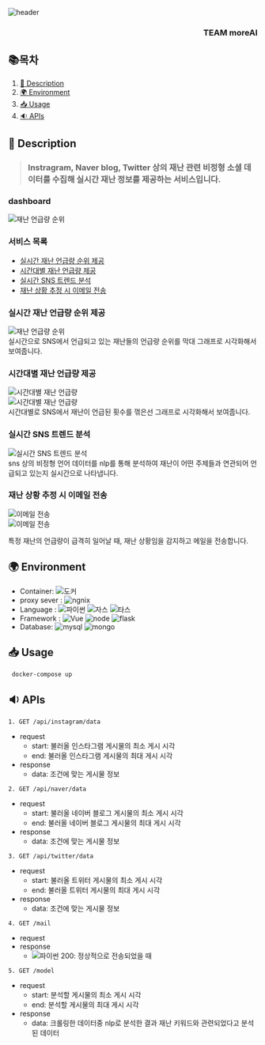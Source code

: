  ![header](https://capsule-render.vercel.app/api?type=wave&color=auto&height=300&section=header&text=SNS-Disaster-Detection-System&fontSize=50)
 <div align=center>
 
 <h3 align=right>TEAM moreAI</h3>
 </div>
 
 
## 📚목차
1. [📃 Description](#📃-description)
2. [🌍 Environment](#🌍-environment)
3. [📥 Usage](#📥-usage)
4. [🔉 APIs](#🔉-APIs)

## 📃 Description

>### Instragram, Naver blog, Twitter 상의 재난 관련 비정형 소셜 데이터를 수집해 실시간 재난 정보를 제공하는 서비스입니다.<br>

### dashboard
![재난 언급량 순위](./.readme/dashboard1.jpg)<br>

### 서비스 목록

* [실시간 재난 언급량 순위 제공](#실시간-재난-언급량-순위-제공)
* [시간대별 재난 언급량 제공](#시간대별-재난-언급량-제공)
* [실시간 SNS 트렌드 분석](#실시간-sns-트렌드-분석)
* [재난 상황 추정 시 이메일 전송](#재난-상황-추정-시-이메일-전송)



### 실시간 재난 언급량 순위 제공
![재난 언급량 순위](./.readme/1-1.JPG)<br>
실시간으로 SNS에서 언급되고 있는 재난들의 언급량 순위를 막대 그래프로 시각화해서 보여줍니다.
### 시간대별 재난 언급량 제공
![시간대별 재난 언급량](./.readme/1-2.JPG)<br>
![시간대별 재난 언급량](./.readme/1-2-2.jpg)<br>
시간대별로 SNS에서 재난이 언급된 횟수를 꺾은선 그래프로 시각화해서 보여줍니다.

### 실시간 SNS 트렌드 분석
![실시간 SNS 트렌드 분석](./.readme/1-3.JPG)<br>
sns 상의 비정형 언어 데이터를 nlp를 통해 분석하여 재난이 어떤 주제들과 연관되어 언급되고 있는지 실시간으로 나타냅니다.

### 재난 상황 추정 시 이메일 전송
![이메일 전송](./.readme/1-4.jpg)<br>
![이메일 전송](./.readme/1-4-1.jpg)<br>

특정 재난의 언급량이 급격히 일어날 때, 재난 상황임을 감지하고 메일을 전송합니다.

## 🌍 Environment

* Container: ![도커](https://img.shields.io/badge/docker-blue)
* proxy sever : ![ngnix](https://img.shields.io/badge/nginx-brightgreen)
* Language : ![파이썬](https://img.shields.io/badge/python-blue) ![자스](https://img.shields.io/badge/javascript-orange) ![타스](https://img.shields.io/badge/typescript-skyblue)
* Framework : ![Vue](https://img.shields.io/badge/Vue.js-green) ![node](https://img.shields.io/badge/node.js-brightgreen) ![flask](https://img.shields.io/badge/flask-gray)
* Database:  ![mysql](https://img.shields.io/badge/mysql-8.0-blue) ![mongo](https://img.shields.io/badge/mongo-5.0.3-brightgreen)

## 📥 Usage

```
 docker-compose up
```

## 🔉 APIs

```
1. GET /api/instagram/data
```
* request
    - start: 불러올 인스타그램 게시물의 최소 게시 시각
    - end: 불러올 인스타그램 게시물의 최대 게시 시각
* response
    - data: 조건에 맞는 게시물 정보

```
2. GET /api/naver/data
```
* request
    - start: 불러올 네이버 블로그 게시물의 최소 게시 시각
    - end: 불러올 네이버 블로그 게시물의 최대 게시 시각
* response
    - data: 조건에 맞는 게시물 정보

```
3. GET /api/twitter/data
```
* request
    - start: 불러올 트위터 게시물의 최소 게시 시각
    - end: 불러올 트위터 게시물의 최대 게시 시각
* response
    - data: 조건에 맞는 게시물 정보

```
4. GET /mail
```
* request
* response
    - ![파이썬](https://img.shields.io/badge/status-blue) 200: 정상적으로 전송되었을 때

```
5. GET /model
```

* request
    - start: 분석할 게시물의 최소 게시 시각
    - end: 분석할 게시물의 최대 게시 시각
* response
    - data: 크롤링한 데이터중 nlp로 분석한 결과 재난 키워드와 관련되었다고 분석된 데이터



